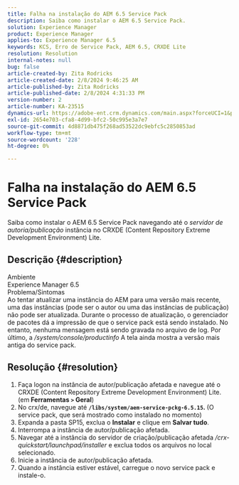 ```yaml
---
title: Falha na instalação do AEM 6.5 Service Pack
description: Saiba como instalar o AEM 6.5 Service Pack.
solution: Experience Manager
product: Experience Manager
applies-to: Experience Manager 6.5
keywords: KCS, Erro de Service Pack, AEM 6.5, CRXDE Lite
resolution: Resolution
internal-notes: null
bug: false
article-created-by: Zita Rodricks
article-created-date: 2/8/2024 9:46:25 AM
article-published-by: Zita Rodricks
article-published-date: 2/8/2024 4:31:33 PM
version-number: 2
article-number: KA-23515
dynamics-url: https://adobe-ent.crm.dynamics.com/main.aspx?forceUCI=1&pagetype=entityrecord&etn=knowledgearticle&id=67af1fe6-66c6-ee11-9079-6045bd006704
exl-id: 2654e703-cfa8-4d99-bfc2-50c995e3a7e7
source-git-commit: 4d8871db475f268ad53522dc9ebfc5c2850853ad
workflow-type: tm+mt
source-wordcount: '228'
ht-degree: 0%

---
```


# Falha na instalação do AEM 6.5 Service Pack


Saiba como instalar o AEM 6.5 Service Pack navegando até o *servidor de autoria/publicação* instância no CRXDE (Content Repository Extreme Development Environment) Lite.

## Descrição {#description}

Ambiente<br>
Experience Manager 6.5
<br>Problema/Sintomas<br>
Ao tentar atualizar uma instância do AEM para uma versão mais recente, uma das instâncias (pode ser o autor ou uma das instâncias de publicação) não pode ser atualizada. Durante o processo de atualização, o gerenciador de pacotes dá a impressão de que o service pack está sendo instalado. No entanto, nenhuma mensagem está sendo gravada no arquivo de log. Por último, a */system/console/productinfo* A tela ainda mostra a versão mais antiga do service pack.


## Resolução {#resolution}


1. Faça logon na instância de autor/publicação afetada e navegue até o CRXDE (Content Repository Extreme Development Environment) Lite. (em<b> Ferramentas `>`  Geral</b>)
2. No crx/de, navegue até <b>`/libs/system/aem-service-pckg-6.5.15`. </b>(O service pack, que será mostrado como instalado no momento)
3. Expanda a pasta SP15, exclua o <b>Instalar</b> e clique em <b>Salvar tudo</b>.
4. Interrompa a instância de autor/publicação afetada.
5. Navegar até a instância do servidor de criação/publicação afetada */crx-quickstart/launchpad/installer* e exclua todos os arquivos no local selecionado.
6. Inicie a instância de autor/publicação afetada.
7. Quando a instância estiver estável, carregue o novo service pack e instale-o.
